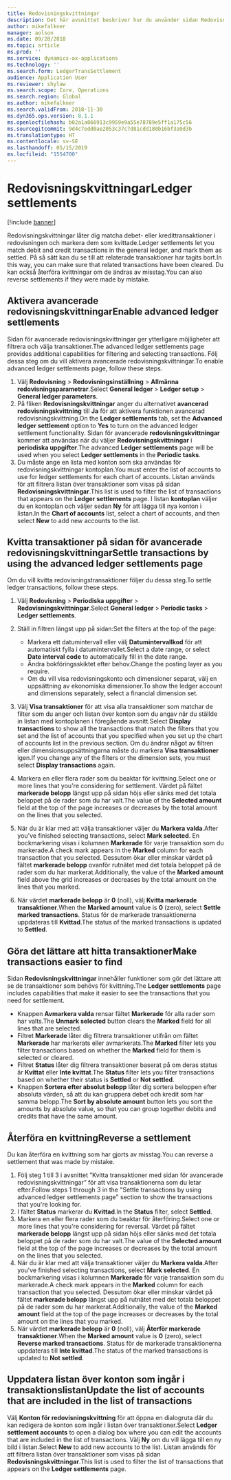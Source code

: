 ```yaml
---
title: Redovisningskvittningar
description: Det här avsnittet beskriver hur du använder sidan Redovisningskvittningar för att kvitta redovisningstransaktioner och återföra kvittningar.
author: mikefalkner
manager: aolson
ms.date: 09/28/2018
ms.topic: article
ms.prod: ''
ms.service: dynamics-ax-applications
ms.technology: ''
ms.search.form: LedgerTransSettlement
audience: Application User
ms.reviewer: shylaw
ms.search.scope: Core, Operations
ms.search.region: Global
ms.author: mikefalkner
ms.search.validFrom: 2018-11-30
ms.dyn365.ops.version: 8.1.1
ms.openlocfilehash: b02a1a066913c9959e9a55e78789e5ff1a175c56
ms.sourcegitcommit: 9d4c7edd0ae2053c37c7d81cdd180b16bf3a9d3b
ms.translationtype: HT
ms.contentlocale: sv-SE
ms.lasthandoff: 05/15/2019
ms.locfileid: "1554700"
---
```

# <a name="ledger-settlements"></a><span data-ttu-id="b1b2a-103">Redovisningskvittningar</span><span class="sxs-lookup"><span data-stu-id="b1b2a-103">Ledger settlements</span></span>

[!include [banner](../includes/banner.md)]

<span data-ttu-id="b1b2a-104">Redovisningskvittningar låter dig matcha debet- eller kredittransaktioner i redovisningen och markera dem som kvittade.</span><span class="sxs-lookup"><span data-stu-id="b1b2a-104">Ledger settlements let you match debit and credit transactions in the general ledger, and mark them as settled.</span></span> <span data-ttu-id="b1b2a-105">På så sätt kan du se till att relaterade transaktioner har tagits bort.</span><span class="sxs-lookup"><span data-stu-id="b1b2a-105">In this way, you can make sure that related transactions have been cleared.</span></span> <span data-ttu-id="b1b2a-106">Du kan också återföra kvittningar om de ändras av misstag.</span><span class="sxs-lookup"><span data-stu-id="b1b2a-106">You can also reverse settlements if they were made by mistake.</span></span>

## <a name="enable-advanced-ledger-settlements"></a><span data-ttu-id="b1b2a-107">Aktivera avancerade redovisningskvittningar</span><span class="sxs-lookup"><span data-stu-id="b1b2a-107">Enable advanced ledger settlements</span></span>

<span data-ttu-id="b1b2a-108">Sidan för avancerade redovisningskvittningar ger ytterligare möjligheter att filtrera och välja transaktioner.</span><span class="sxs-lookup"><span data-stu-id="b1b2a-108">The advanced ledger settlements page provides additional capabilities for filtering and selecting transactions.</span></span> <span data-ttu-id="b1b2a-109">Följ dessa steg om du vill aktivera avancerade redovisningskvittningar.</span><span class="sxs-lookup"><span data-stu-id="b1b2a-109">To enable advanced ledger settlements page, follow these steps.</span></span>

1. <span data-ttu-id="b1b2a-110">Välj **Redovisning** \> **Redovisningsinställning** \> **Allmänna redovisningsparametrar**.</span><span class="sxs-lookup"><span data-stu-id="b1b2a-110">Select **General ledger** \> **Ledger setup** \> **General ledger parameters**.</span></span> 
2. <span data-ttu-id="b1b2a-111">På fliken **Redovisningskvittningar** anger du alternativet **avancerad redovisningskvittning** till **Ja** för att aktivera funktionen avancerad redovisningskvittning.</span><span class="sxs-lookup"><span data-stu-id="b1b2a-111">On the **Ledger settlements** tab, set the **Advanced ledger settlement** option to **Yes** to turn on the advanced ledger settlement functionality.</span></span> <span data-ttu-id="b1b2a-112">Sidan för avancerade **redovisningskvittningar** kommer att användas när du väljer **Redovisningskvittningar** i **periodiska uppgifter**.</span><span class="sxs-lookup"><span data-stu-id="b1b2a-112">The advanced **Ledger settlements** page will be used when you select **Ledger settlements** in the **Periodic tasks**.</span></span> 
3. <span data-ttu-id="b1b2a-113">Du måste ange en lista med konton som ska användas för redovisningskvittningar kontoplan.</span><span class="sxs-lookup"><span data-stu-id="b1b2a-113">You must enter the list of accounts to use for ledger settlements for each chart of accounts.</span></span> <span data-ttu-id="b1b2a-114">Listan används för att filtrera listan över transaktioner som visas på sidan **Redovisningskvittningar**.</span><span class="sxs-lookup"><span data-stu-id="b1b2a-114">This list is used to filter the list of transactions that appears on the **Ledger settlements** page.</span></span> <span data-ttu-id="b1b2a-115">I listan **kontoplan** väljer du en kontoplan och väljer sedan **Ny** för att lägga till nya konton i listan.</span><span class="sxs-lookup"><span data-stu-id="b1b2a-115">In the **Chart of accounts** list, select a chart of accounts, and then select **New** to add new accounts to the list.</span></span>

## <a name="settle-transactions-by-using-the-advanced-ledger-settlements-page"></a><span data-ttu-id="b1b2a-116">Kvitta transaktioner på sidan för avancerade redovisningskvittningar</span><span class="sxs-lookup"><span data-stu-id="b1b2a-116">Settle transactions by using the advanced ledger settlements page</span></span>

<span data-ttu-id="b1b2a-117">Om du vill kvitta redovisningstransaktioner följer du dessa steg.</span><span class="sxs-lookup"><span data-stu-id="b1b2a-117">To settle ledger transactions, follow these steps.</span></span>

1. <span data-ttu-id="b1b2a-118">Välj **Redovisning** \> **Periodiska uppgifter** \> **Redovisningskvittningar**.</span><span class="sxs-lookup"><span data-stu-id="b1b2a-118">Select **General ledger** \> **Periodic tasks** \> **Ledger settlements**.</span></span>
2. <span data-ttu-id="b1b2a-119">Ställ in filtren längst upp på sidan:</span><span class="sxs-lookup"><span data-stu-id="b1b2a-119">Set the filters at the top of the page:</span></span>

    - <span data-ttu-id="b1b2a-120">Markera ett datumintervall eller välj **Datumintervallkod** för att automatiskt fylla i datumintervallet.</span><span class="sxs-lookup"><span data-stu-id="b1b2a-120">Select a date range, or select **Date interval code** to automatically fill in the date range.</span></span>
    - <span data-ttu-id="b1b2a-121">Ändra bokföringsskiktet efter behov.</span><span class="sxs-lookup"><span data-stu-id="b1b2a-121">Change the posting layer as you require.</span></span>
    - <span data-ttu-id="b1b2a-122">Om du vill visa redovisningskonto och dimensioner separat, välj en uppsättning av ekonomiska dimensioner.</span><span class="sxs-lookup"><span data-stu-id="b1b2a-122">To show the ledger account and dimensions separately, select a financial dimension set.</span></span>

3. <span data-ttu-id="b1b2a-123">Välj **Visa transaktioner** för att visa alla transaktioner som matchar de filter som du anger och listan över konton som du angav när du ställde in listan med kontoplanen i föregående avsnitt.</span><span class="sxs-lookup"><span data-stu-id="b1b2a-123">Select **Display transactions** to show all the transactions that match the filters that you set and the list of accounts that you specified when you set up the chart of accounts list in the previous section.</span></span> <span data-ttu-id="b1b2a-124">Om du ändrar något av filtren eller dimensionsuppsättningarna måste du markera **Visa transaktioner** igen.</span><span class="sxs-lookup"><span data-stu-id="b1b2a-124">If you change any of the filters or the dimension sets, you must select **Display transactions** again.</span></span>
4. <span data-ttu-id="b1b2a-125">Markera en eller flera rader som du beaktar för kvittning.</span><span class="sxs-lookup"><span data-stu-id="b1b2a-125">Select one or more lines that you're considering for settlement.</span></span> <span data-ttu-id="b1b2a-126">Värdet på fältet **markerade belopp** längst upp på sidan höjs eller sänks med det totala beloppet på de rader som du har valt.</span><span class="sxs-lookup"><span data-stu-id="b1b2a-126">The value of the **Selected amount** field at the top of the page increases or decreases by the total amount on the lines that you selected.</span></span>
5. <span data-ttu-id="b1b2a-127">När du är klar med att välja transaktioner väljer du **Markera valda**.</span><span class="sxs-lookup"><span data-stu-id="b1b2a-127">After you've finished selecting transactions, select **Mark selected**.</span></span> <span data-ttu-id="b1b2a-128">En bockmarkering visas i kolumnen **Markerade** för varje transaktion som du markerade.</span><span class="sxs-lookup"><span data-stu-id="b1b2a-128">A check mark appears in the **Marked** column for each transaction that you selected.</span></span> <span data-ttu-id="b1b2a-129">Dessutom ökar eller minskar värdet på fältet **markerade belopp** ovanför rutnätet med det totala beloppet på de rader som du har markerat.</span><span class="sxs-lookup"><span data-stu-id="b1b2a-129">Additionally, the value of the **Marked amount** field above the grid increases or decreases by the total amount on the lines that you marked.</span></span>
6. <span data-ttu-id="b1b2a-130">När värdet **markerade belopp** är **0** (noll), välj **Kvitta markerade transaktioner**.</span><span class="sxs-lookup"><span data-stu-id="b1b2a-130">When the **Marked amount** value is **0** (zero), select **Settle marked transactions**.</span></span> <span data-ttu-id="b1b2a-131">Status för de markerade transaktionerna uppdateras till **Kvittad**.</span><span class="sxs-lookup"><span data-stu-id="b1b2a-131">The status of the marked transactions is updated to **Settled**.</span></span>

## <a name="make-transactions-easier-to-find"></a><span data-ttu-id="b1b2a-132">Göra det lättare att hitta transaktioner</span><span class="sxs-lookup"><span data-stu-id="b1b2a-132">Make transactions easier to find</span></span>

<span data-ttu-id="b1b2a-133">Sidan **Redovisningskvittningar** innehåller funktioner som gör det lättare att se de transaktioner som behövs för kvittning.</span><span class="sxs-lookup"><span data-stu-id="b1b2a-133">The **Ledger settlements** page includes capabilities that make it easier to see the transactions that you need for settlement.</span></span>

- <span data-ttu-id="b1b2a-134">Knappen **Avmarkera valda** rensar fältet **Markerade** för alla rader som har valts.</span><span class="sxs-lookup"><span data-stu-id="b1b2a-134">The **Unmark selected** button clears the **Marked** field for all lines that are selected.</span></span>
- <span data-ttu-id="b1b2a-135">Filtret **Markerade** låter dig filtrera transaktioner utifrån om fältet **Markerade** har markerats eller avmarkerats.</span><span class="sxs-lookup"><span data-stu-id="b1b2a-135">The **Marked** filter lets you filter transactions based on whether the **Marked** field for them is selected or cleared.</span></span>
- <span data-ttu-id="b1b2a-136">Filtret **Status** låter dig filtrera transaktioner baserat på om deras status är **Kvittat** eller **Inte kvittat**.</span><span class="sxs-lookup"><span data-stu-id="b1b2a-136">The **Status** filter lets you filter transactions based on whether their status is **Settled** or **Not settled**.</span></span>
- <span data-ttu-id="b1b2a-137">Knappen **Sortera efter absolut belopp** låter dig sortera beloppen efter absoluta värden, så att du kan gruppera debet och kredit som har samma belopp.</span><span class="sxs-lookup"><span data-stu-id="b1b2a-137">The **Sort by absolute amount** button lets you sort the amounts by absolute value, so that you can group together debits and credits that have the same amount.</span></span>

## <a name="reverse-a-settlement"></a><span data-ttu-id="b1b2a-138">Återföra en kvittning</span><span class="sxs-lookup"><span data-stu-id="b1b2a-138">Reverse a settlement</span></span>

<span data-ttu-id="b1b2a-139">Du kan återföra en kvittning som har gjorts av misstag.</span><span class="sxs-lookup"><span data-stu-id="b1b2a-139">You can reverse a settlement that was made by mistake.</span></span>

1. <span data-ttu-id="b1b2a-140">Följ steg 1 till 3 i avsnittet ”Kvitta transaktioner med sidan för avancerade redovisningskvittningar” för att visa transaktionerna som du letar efter.</span><span class="sxs-lookup"><span data-stu-id="b1b2a-140">Follow steps 1 through 3 in the "Settle transactions by using advanced ledger settlements page" section to show the transactions that you're looking for.</span></span>
2. <span data-ttu-id="b1b2a-141">I fältet **Status** markerar du **Kvittad**.</span><span class="sxs-lookup"><span data-stu-id="b1b2a-141">In the **Status** filter, select **Settled**.</span></span>
3. <span data-ttu-id="b1b2a-142">Markera en eller flera rader som du beaktar för återföring.</span><span class="sxs-lookup"><span data-stu-id="b1b2a-142">Select one or more lines that you're considering for reversal.</span></span> <span data-ttu-id="b1b2a-143">Värdet på fältet **markerade belopp** längst upp på sidan höjs eller sänks med det totala beloppet på de rader som du har valt.</span><span class="sxs-lookup"><span data-stu-id="b1b2a-143">The value of the **Selected amount** field at the top of the page increases or decreases by the total amount on the lines that you selected.</span></span>
4. <span data-ttu-id="b1b2a-144">När du är klar med att välja transaktioner väljer du **Markera valda**.</span><span class="sxs-lookup"><span data-stu-id="b1b2a-144">After you've finished selecting transactions, select **Mark selected**.</span></span> <span data-ttu-id="b1b2a-145">En bockmarkering visas i kolumnen **Markerade** för varje transaktion som du markerade.</span><span class="sxs-lookup"><span data-stu-id="b1b2a-145">A check mark appears in the **Marked** column for each transaction that you selected.</span></span> <span data-ttu-id="b1b2a-146">Dessutom ökar eller minskar värdet på fältet **markerade belopp** längst upp på rutnätet med det totala beloppet på de rader som du har markerat.</span><span class="sxs-lookup"><span data-stu-id="b1b2a-146">Additionally, the value of the **Marked amount** field at the top of the page increases or decreases by the total amount on the lines that you marked.</span></span>
5. <span data-ttu-id="b1b2a-147">När värdet **markerade belopp** är **0** (noll), välj **Återför markerade transaktioner**.</span><span class="sxs-lookup"><span data-stu-id="b1b2a-147">When the **Marked amount** value is **0** (zero), select **Reverse marked transactions**.</span></span> <span data-ttu-id="b1b2a-148">Status för de markerade transaktionerna uppdateras till **Inte kvittad**.</span><span class="sxs-lookup"><span data-stu-id="b1b2a-148">The status of the marked transactions is updated to **Not settled**.</span></span>

## <a name="update-the-list-of-accounts-that-are-included-in-the-list-of-transactions"></a><span data-ttu-id="b1b2a-149">Uppdatera listan över konton som ingår i transaktionslistan</span><span class="sxs-lookup"><span data-stu-id="b1b2a-149">Update the list of accounts that are included in the list of transactions</span></span>

<span data-ttu-id="b1b2a-150">Välj **Konton för redovisningskvittning** för att öppna en dialogruta där du kan redigera de konton som ingår i listan över transaktioner.</span><span class="sxs-lookup"><span data-stu-id="b1b2a-150">Select **Ledger settlement accounts** to open a dialog box where you can edit the accounts that are included in the list of transactions.</span></span> <span data-ttu-id="b1b2a-151">Välj **Ny** om du vill lägga till en ny bild i listan.</span><span class="sxs-lookup"><span data-stu-id="b1b2a-151">Select **New** to add new accounts to the list.</span></span> <span data-ttu-id="b1b2a-152">Listan används för att filtrera listan över transaktioner som visas på sidan **Redovisningskvittningar**.</span><span class="sxs-lookup"><span data-stu-id="b1b2a-152">This list is used to filter the list of transactions that appears on the **Ledger settlements** page.</span></span>

